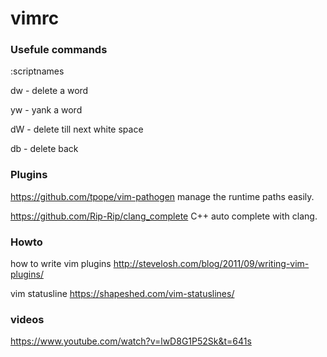 # vimrc

### Usefule commands

:scriptnames

dw - delete a word

yw - yank a word

dW - delete till next white space

db - delete back

### Plugins

https://github.com/tpope/vim-pathogen manage the runtime paths easily.

https://github.com/Rip-Rip/clang_complete C++ auto complete with clang.

### Howto 
how to write vim plugins
http://stevelosh.com/blog/2011/09/writing-vim-plugins/

vim statusline
https://shapeshed.com/vim-statuslines/


### videos
https://www.youtube.com/watch?v=lwD8G1P52Sk&t=641s

